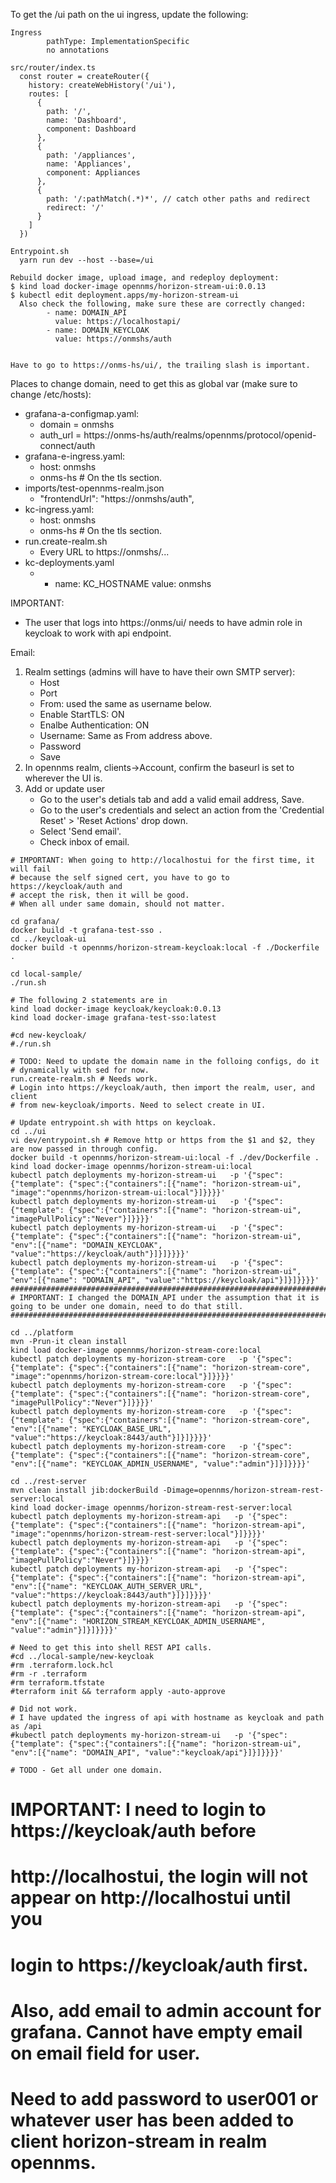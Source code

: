 
To get the /ui path on the ui ingress, update the following:
```
Ingress
        pathType: ImplementationSpecific
        no annotations

src/router/index.ts
  const router = createRouter({
    history: createWebHistory('/ui'),
    routes: [
      {
        path: '/',
        name: 'Dashboard',
        component: Dashboard
      },
      {
        path: '/appliances',
        name: 'Appliances',
        component: Appliances
      },
      {
        path: '/:pathMatch(.*)*', // catch other paths and redirect
        redirect: '/'
      }
    ]
  })

Entrypoint.sh
  yarn run dev --host --base=/ui

Rebuild docker image, upload image, and redeploy deployment: 
$ kind load docker-image opennms/horizon-stream-ui:0.0.13
$ kubectl edit deployment.apps/my-horizon-stream-ui
  Also check the following, make sure these are correctly changed:
        - name: DOMAIN_API
          value: https://localhostapi/
        - name: DOMAIN_KEYCLOAK
          value: https://onmshs/auth


Have to go to https://onms-hs/ui/, the trailing slash is important.
```

Places to change domain, need to get this as global var (make sure to change /etc/hosts):
* grafana-a-configmap.yaml:     
  * domain = onmshs 
  * auth_url =  https://onms-hs/auth/realms/opennms/protocol/openid-connect/auth
* grafana-e-ingress.yaml:
  * host: onmshs
  * onms-hs # On the tls section.
* imports/test-opennms-realm.json
  * "frontendUrl": "https://onmshs/auth",
* kc-ingress.yaml:
  * host: onmshs
  * onms-hs # On the tls section.
* run.create-realm.sh
  * Every URL to https://onmshs/...
* kc-deployments.yaml
  * - name: KC_HOSTNAME
      value: onmshs

IMPORTANT:
* The user that logs into https://onms/ui/ needs to have admin role in keycloak to work with api endpoint.

Email:
1. Realm settings (admins will have to have their own SMTP server):
    * Host
    * Port
    * From: used the same as username below.
    * Enable StartTLS: ON
    * Enalbe Authentication: ON
    * Username: Same as From address above.
    * Password
    * Save
2. In opennms realm, clients->Account, confirm the baseurl is set to wherever the UI is.  
3. Add or update user
    * Go to the user's detials tab and add a valid email address, Save.
    * Go to the user's credentials and select an action from the 'Credential Reset' > 'Reset Actions' drop down. 
    * Select 'Send email'. 
    * Check inbox of email.

```
# IMPORTANT: When going to http://localhostui for the first time, it will fail
# because the self signed cert, you have to go to https://keycloak/auth and
# accept the risk, then it will be good.
# When all under same domain, should not matter.

cd grafana/
docker build -t grafana-test-sso .
cd ../keycloak-ui
docker build -t opennms/horizon-stream-keycloak:local -f ./Dockerfile .

cd local-sample/
./run.sh

# The following 2 statements are in 
kind load docker-image keycloak/keycloak:0.0.13
kind load docker-image grafana-test-sso:latest

#cd new-keycloak/
#./run.sh

# TODO: Need to update the domain name in the folloing configs, do it
# dynamically with sed for now.
run.create-realm.sh # Needs work.
# Login into https://keycloak/auth, then import the realm, user, and client
# from new-keycloak/imports. Need to select create in UI.

# Update entrypoint.sh with https on keycloak.
cd ../ui
vi dev/entrypoint.sh # Remove http or https from the $1 and $2, they are now passed in through config.
docker build -t opennms/horizon-stream-ui:local -f ./dev/Dockerfile .
kind load docker-image opennms/horizon-stream-ui:local
kubectl patch deployments my-horizon-stream-ui   -p '{"spec": {"template": {"spec":{"containers":[{"name": "horizon-stream-ui", "image":"opennms/horizon-stream-ui:local"}]}}}}'
kubectl patch deployments my-horizon-stream-ui   -p '{"spec": {"template": {"spec":{"containers":[{"name": "horizon-stream-ui", "imagePullPolicy":"Never"}]}}}}' 
kubectl patch deployments my-horizon-stream-ui   -p '{"spec": {"template": {"spec":{"containers":[{"name": "horizon-stream-ui", "env":[{"name": "DOMAIN_KEYCLOAK", "value":"https://keycloak/auth"}]}]}}}}'
kubectl patch deployments my-horizon-stream-ui   -p '{"spec": {"template": {"spec":{"containers":[{"name": "horizon-stream-ui", "env":[{"name": "DOMAIN_API", "value":"https://keycloak/api"}]}]}}}}'
################################################################################# 
# IMPORTANT: I changed the DOMAIN_API under the assumption that it is going to be under one domain, need to do that still.
################################################################################# 

cd ../platform
mvn -Prun-it clean install
kind load docker-image opennms/horizon-stream-core:local
kubectl patch deployments my-horizon-stream-core   -p '{"spec": {"template": {"spec":{"containers":[{"name": "horizon-stream-core", "image":"opennms/horizon-stream-core:local"}]}}}}'
kubectl patch deployments my-horizon-stream-core   -p '{"spec": {"template": {"spec":{"containers":[{"name": "horizon-stream-core", "imagePullPolicy":"Never"}]}}}}' 
kubectl patch deployments my-horizon-stream-core   -p '{"spec": {"template": {"spec":{"containers":[{"name": "horizon-stream-core", "env":[{"name": "KEYCLOAK_BASE_URL", "value":"https://keycloak:8443/auth"}]}]}}}}'
kubectl patch deployments my-horizon-stream-core   -p '{"spec": {"template": {"spec":{"containers":[{"name": "horizon-stream-core", "env":[{"name": "KEYCLOAK_ADMIN_USERNAME", "value":"admin"}]}]}}}}'

cd ../rest-server
mvn clean install jib:dockerBuild -Dimage=opennms/horizon-stream-rest-server:local
kind load docker-image opennms/horizon-stream-rest-server:local
kubectl patch deployments my-horizon-stream-api   -p '{"spec": {"template": {"spec":{"containers":[{"name": "horizon-stream-api", "image":"opennms/horizon-stream-rest-server:local"}]}}}}'
kubectl patch deployments my-horizon-stream-api   -p '{"spec": {"template": {"spec":{"containers":[{"name": "horizon-stream-api", "imagePullPolicy":"Never"}]}}}}' 
kubectl patch deployments my-horizon-stream-api   -p '{"spec": {"template": {"spec":{"containers":[{"name": "horizon-stream-api", "env":[{"name": "KEYCLOAK_AUTH_SERVER_URL", "value":"https://keycloak:8443/auth"}]}]}}}}'
kubectl patch deployments my-horizon-stream-api   -p '{"spec": {"template": {"spec":{"containers":[{"name": "horizon-stream-api", "env":[{"name": "HORIZON_STREAM_KEYCLOAK_ADMIN_USERNAME", "value":"admin"}]}]}}}}'

# Need to get this into shell REST API calls.
#cd ../local-sample/new-keycloak 
#rm .terraform.lock.hcl
#rm -r .terraform
#rm terraform.tfstate
#terraform init && terraform apply -auto-approve

# Did not work.
# I have updated the ingress of api with hostname as keycloak and path as /api
#kubectl patch deployments my-horizon-stream-ui   -p '{"spec": {"template": {"spec":{"containers":[{"name": "horizon-stream-ui", "env":[{"name": "DOMAIN_API", "value":"keycloak/api"}]}]}}}}'

# TODO - Get all under one domain.
```

# IMPORTANT: I need to login to https://keycloak/auth before
# http://localhostui, the login will not appear on http://localhostui until you
# login to https://keycloak/auth first.
# Also, add email to admin account for grafana. Cannot have empty email on email field for user.
# Need to add password to user001 or whatever user has been added to client horizon-stream in realm opennms.
